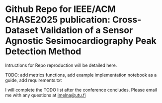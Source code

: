 # Github Repo for IEEE/ACM CHASE2025 publication: Cross-Dataset Validation of a Sensor Agnostic Sesimocardiography Peak Detection Method

Intructions for Repo reproduction will be detailed here. 

TODO: add metrics functions, add example implementation notebook as a guide, add requirements.txt

I will complete the TODO list after the conference concludes. Please email me with any questions at imelna@utu.fi

